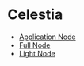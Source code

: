 # Celestia

* [Application Node](/celestia/celestiaAN.sh)
* [Full Node](/celestia/celestiaFN.sh)
* [Light Node](/celestia/celestiaLN.sh)